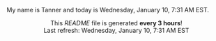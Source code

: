 My name is Tanner and today is Wednesday, January 10, 7:31 AM EST.

<p align="center">This <i>README</i> file is generated <b>every 3 hours</b>!</br>Last refresh: Wednesday, January 10, 7:31 AM EST<br /></p>
